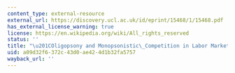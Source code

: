 ```yaml
---
content_type: external-resource
external_url: https://discovery.ucl.ac.uk/id/eprint/15468/1/15468.pdf
has_external_license_warning: true
license: https://en.wikipedia.org/wiki/All_rights_reserved
status: ''
title: "\u201COligopsony and Monopsonistic\_Competition in Labor Markets.\u201D (PDF)"
uid: a09d32f6-372c-43d0-ae42-4d1b32fa5757
wayback_url: ''
---
```


